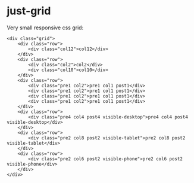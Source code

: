 just-grid
=========

Very small responsive css grid:

	<div class="grid">
		<div class="row">
			<div class="col12">col12</div>
		</div>
		<div class="row">
			<div class="col2">col2</div>
			<div class="col10">col10</div>
		</div>
		<div class="row">
			<div class="pre1 col2">pre1 col1 post1</div>
			<div class="pre1 col2">pre1 col1 post1</div>
			<div class="pre1 col2">pre1 col1 post1</div>
			<div class="pre1 col2">pre1 col1 post1</div>
		</div>
		<div class="row">
			<div class="pre4 col4 post4 visible-desktop">pre4 col4 post4 visible-desktop</div>
		</div>
		<div class="row">
			<div class="pre2 col8 post2 visible-tablet">pre2 col8 post2 visible-tablet</div>
		</div>
		<div class="row">
			<div class="pre2 col6 post2 visible-phone">pre2 col6 post2 visible-phone</div>
		</div>
	</div>

